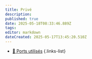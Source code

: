```yaml
---
title: Privé
description: 
published: true
date: 2025-05-18T08:33:46.889Z
tags: 
editor: markdown
dateCreated: 2025-05-17T13:45:20.510Z
---
```


- [🔐 Ports utilisés](Prive/Ports-utilises)
{.links-list}